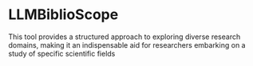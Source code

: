 # LLMBiblioScope
This tool provides a structured approach to exploring diverse research domains, making it an indispensable aid for researchers embarking on a study of specific scientific fields
